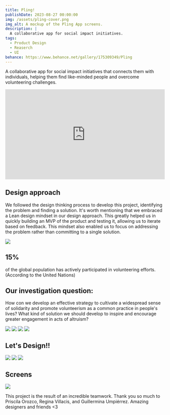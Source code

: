 ```yaml
---
title: Pling!
publishDate: 2023-08-27 00:00:00
img: /assets/pling-cover.png
img_alt: A mockup of the Pling App screens.
description: |
  A collaborative app for social impact initiatives.
tags:
  - Product Design
  - Reaserch
  - UI
behance: https://www.behance.net/gallery/175309349/Pling
---
```


A collaborative app for social impact initiatives that connects them with individuals, helping them find like-minded people and overcome volunteering challenges.

<div style="padding:56.25% 0 0 0;position:relative;"><iframe src="https://player.vimeo.com/video/843667703?badge=0&amp;autopause=0&amp;player_id=0&amp;app_id=58479" frameborder="0" allow="autoplay; fullscreen; picture-in-picture" style="position:absolute;top:0;left:0;width:100%;height:100%;" title="¡Pling!"></iframe></div><script src="https://player.vimeo.com/api/player.js"></script>

## Design approach

We followed the design thinking process to develop this project, identifying the problem and finding a solution. It's worth mentioning that we embraced a Lean design mindset in our design approach. This greatly helped us in quickly building an MVP of the product and testing it, allowing us to iterate based on feedback. This mindset also enabled us to focus on addressing the problem rather than committing to a single solution.

![](/assets/pling01.png)

## 15%
of the global population has actively participated in volunteering efforts. (According to the United Nations) 

## Our investigation question:

How con we develop an effective strategy to cultivate a widespread sense of solidarity and promote volunteerism as a common practice in people's lives? What kind of solution we should develop to inspire and encourage greater engagement in acts of altruism?

![](/assets/pling02.png)
![](/assets/pling03.png)
![](/assets/pling04.png)
![](/assets/pling05.png)

## Let's Design!!

![](/assets/pling06.png)
![](/assets/pling07.png)
![](/assets/pling08.png)

## Screens
![](/assets/pling10.png)


This project is the result of an incredible teamwork.
Thank you so much to Priscila Orozco, Regina Villacis, and Guillermina Umpiérrez. 
Amazing designers and friends <3